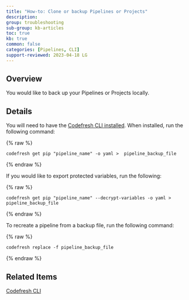 ```yaml
---
title: "How-to: Clone or backup Pipelines or Projects"
description: 
group: troubleshooting
sub-group: kb-articles
toc: true
kb: true
common: false
categories: [Pipelines, CLI]
support-reviewed: 2023-04-18 LG
---
```


## Overview

You would like to back up your Pipelines or Projects locally.

## Details

You will need to have the [Codefresh CLI installed](https://codefresh-io.github.io/cli/installation/). When installed, run the following command:

{% raw %}

```shell
codefresh get pip "pipeline_name" -o yaml >  pipeline_backup_file
```

{% endraw %}

If you would like to export protected variables, run the following:

{% raw %}

```shell
codefresh get pip "pipeline_name" --decrypt-variables -o yaml >  pipeline_backup_file
```

{% endraw %}

To recreate a pipeline from a backup file, run the following command:

{% raw %}

```shell
codefresh replace -f pipeline_backup_file
```

{% endraw %}

## Related Items

[Codefresh CLI](https://codefresh-io.github.io/cli/installation/)
